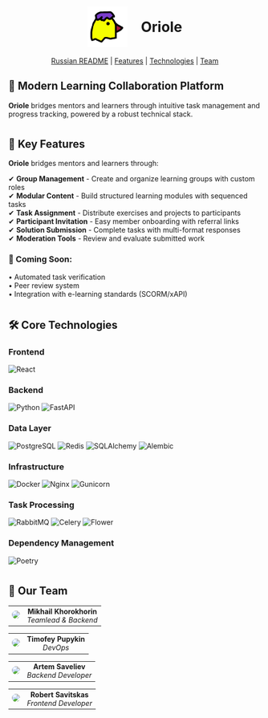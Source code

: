 <div align="center">
  <h1>
    <img src="https://github.com/GoatWhistle/oriole/blob/main/src/frontend/src/components/oriole-icon.png" alt="Oriole Logo" width="80" style="vertical-align: middle; margin-right: 20px;"/>
    <span style="vertical-align: middle;">Oriole</span>
  </h1>
  <p><a href="https://github.com/GoatWhistle/oriole/blob/main/i18n/README_ru.md">Russian README</a> | <a href="#features">Features</a> | <a href="#tech-stack">Technologies</a> | <a href="#team"> Team</a> </p>
</div>

## 🚀 Modern Learning Collaboration Platform

**Oriole** bridges mentors and learners through intuitive task management and progress tracking, powered by a robust
technical stack.

#

## 🌟 <span id="features">Key Features</span>

**Oriole** bridges mentors and learners through:

✔ **Group Management** - Create and organize learning groups with custom roles  
✔ **Modular Content** - Build structured learning modules with sequenced tasks  
✔ **Task Assignment** - Distribute exercises and projects to participants  
✔ **Participant Invitation** - Easy member onboarding with referral links  
✔ **Solution Submission** - Complete tasks with multi-format responses  
✔ **Moderation Tools** - Review and evaluate submitted work

### 🚀 Coming Soon:

• Automated task verification  
• Peer review system  
• Integration with e-learning standards (SCORM/xAPI)

#

## 🛠 <span id="tech-stack">Core Technologies</span>

### Frontend

<p align="left">
  <img src="https://img.shields.io/badge/React-20232A?logo=react&logoColor=61DAFB" alt="React">
</p>

### Backend

<p align="left">
  <img src="https://img.shields.io/badge/Python-3776AB?logo=python&logoColor=white" alt="Python">
  <img src="https://img.shields.io/badge/FastAPI-009688?logo=fastapi&logoColor=white" alt="FastAPI">

</p>

### Data Layer

<p align="left">
  <img src="https://img.shields.io/badge/PostgreSQL-4169E1?logo=postgresql&logoColor=white" alt="PostgreSQL">
  <img src="https://img.shields.io/badge/Redis-DC382D?logo=redis&logoColor=white" alt="Redis">
  <img src="https://img.shields.io/badge/SQLAlchemy-000000?logo=sqlalchemy" alt="SQLAlchemy">
  <img src="https://img.shields.io/badge/Alembic-000000?logo=alembic" alt="Alembic">
</p>

### Infrastructure

<p align="left">
  <img src="https://img.shields.io/badge/Docker-2496ED?logo=docker&logoColor=white" alt="Docker">
  <img src="https://img.shields.io/badge/Nginx-009639?logo=nginx&logoColor=white" alt="Nginx">
  <img src="https://img.shields.io/badge/Gunicorn-499848?logo=gunicorn&logoColor=white" alt="Gunicorn">
</p>

### Task Processing

<p align="left">
  <img src="https://img.shields.io/badge/RabbitMQ-FF6600?logo=rabbitmq&logoColor=white" alt="RabbitMQ">
  <img src="https://img.shields.io/badge/Celery-37814A?logo=celery&logoColor=white" alt="Celery">
  <img src="https://img.shields.io/badge/Flower-000000?logo=flower" alt="Flower">
</p>

### Dependency Management

<p align="left">
  <img src="https://img.shields.io/badge/Poetry-60A5FA?logo=poetry&logoColor=white" alt="Poetry">
</p>

#

## 👥 <span id="team">Our Team</span>

<div align="center">

|                                                                                                                                                                 |                                                     |
|:---------------------------------------------------------------------------------------------------------------------------------------------------------------:|:---------------------------------------------------:|
| <a href="https://github.com/mikhailkhorokhorin" target="_blank"><img src="https://github.com/mikhailkhorokhorin.png" width="80" style="border-radius: 50%"></a> | **Mikhail Khorokhorin**<br>*Teamlead & Backend*<br> |

</div>

<div align="center">

|                                                                                                                                                         |                                     |
|:-------------------------------------------------------------------------------------------------------------------------------------------------------:|:-----------------------------------:|
| <a href="https://github.com/timofeipupykin" target="_blank"><img src="https://github.com/timofeipupykin.png" width="80" style="border-radius: 50%"></a> | **Timofey Pupykin**<br>*DevOps*<br> |

</div>

<div align="center">

|                                                                                                                                                     |                                               |
|:---------------------------------------------------------------------------------------------------------------------------------------------------:|:---------------------------------------------:|
| <a href="https://github.com/AI-AVENGER-S" target="_blank"><img src="https://github.com/AI-AVENGER-S.png" width="80" style="border-radius: 50%"></a> | **Artem Saveliev**<br>*Backend Developer*<br> |

</div>

<div align="center">

|                                                                                                                                                     |                                                  |
|:---------------------------------------------------------------------------------------------------------------------------------------------------:|:------------------------------------------------:|
| <a href="https://github.com/amemeansrain" target="_blank"><img src="https://github.com/amemeansrain.png" width="80" style="border-radius: 50%"></a> | **Robert Savitskas**<br>*Frontend Developer*<br> |

</div>
